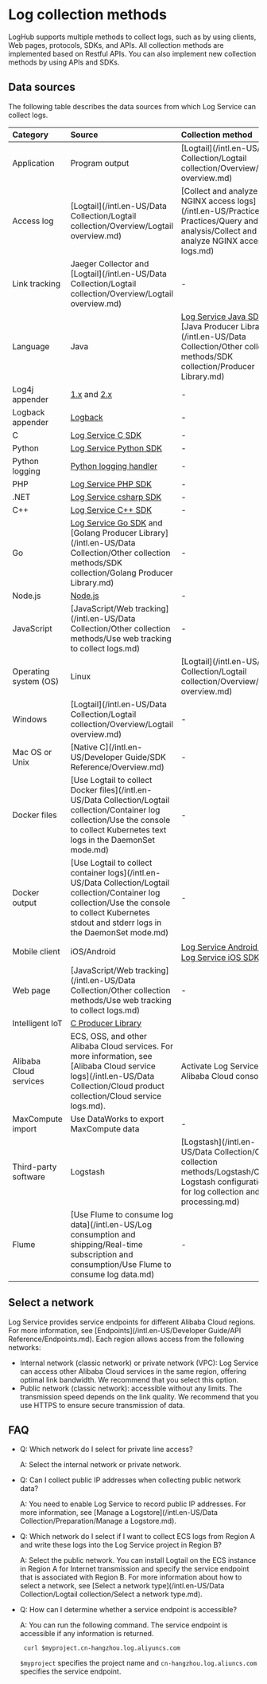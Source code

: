# Log collection methods

LogHub supports multiple methods to collect logs, such as by using clients, Web pages, protocols, SDKs, and APIs. All collection methods are implemented based on Restful APIs. You can also implement new collection methods by using APIs and SDKs.

## Data sources

The following table describes the data sources from which Log Service can collect logs.

|Category|Source|Collection method|Reference|
|:-------|:-----|:----------------|:--------|
|Application|Program output|[Logtail](/intl.en-US/Data Collection/Logtail collection/Overview/Logtail overview.md)| |
|Access log|[Logtail](/intl.en-US/Data Collection/Logtail collection/Overview/Logtail overview.md)|[Collect and analyze NGINX access logs](/intl.en-US/Practices/Best Practices/Query and analysis/Collect and analyze NGINX access logs.md)|
|Link tracking|Jaeger Collector and [Logtail](/intl.en-US/Data Collection/Logtail collection/Overview/Logtail overview.md)|-|
|Language|Java|[Log Service Java SDK](https://github.com/aliyun/aliyun-log-java-sdk) and [Java Producer Library](/intl.en-US/Data Collection/Other collection methods/SDK collection/Producer Library.md)|-|
|Log4j appender|[1.x](https://github.com/aliyun/aliyun-log-log4j-appender) and [2.x](https://github.com/aliyun/aliyun-log-log4j2-appender)|-|
|Logback appender|[Logback](https://github.com/aliyun/aliyun-log-logback-appender)|-|
|C|[Log Service C SDK](https://github.com/aliyun/aliyun-log-c-sdk)|-|
|Python|[Log Service Python SDK](https://github.com/aliyun/aliyun-log-python-sdk)|-|
|Python logging|[Python logging handler](https://aliyun-log-python-sdk.readthedocs.io/tutorials/tutorial_logging_handler.html)|-|
|PHP|[Log Service PHP SDK](https://github.com/aliyun/aliyun-log-php-sdk)|-|
|.NET|[Log Service csharp SDK](https://github.com/aliyun/aliyun-log-chsarp-sdk)|-|
|C++|[Log Service C++ SDK](https://github.com/aliyun/aliyun-log-cpp-sdk)|-|
|Go|[Log Service Go SDK](https://github.com/aliyun/aliyun-log-go-sdk) and [Golang Producer Library](/intl.en-US/Data Collection/Other collection methods/SDK collection/Golang Producer Library.md)|-|
|Node.js|[Node.js](https://github.com/aliyun-UED/aliyun-sdk-js)|-|
|JavaScript|[JavaScript/Web tracking](/intl.en-US/Data Collection/Other collection methods/Use web tracking to collect logs.md)|-|
|Operating system \(OS\)|Linux|[Logtail](/intl.en-US/Data Collection/Logtail collection/Overview/Logtail overview.md)|-|
|Windows|[Logtail](/intl.en-US/Data Collection/Logtail collection/Overview/Logtail overview.md)|-|
|Mac OS or Unix|[Native C](/intl.en-US/Developer Guide/SDK Reference/Overview.md)|-|
|Docker files|[Use Logtail to collect Docker files](/intl.en-US/Data Collection/Logtail collection/Container log collection/Use the console to collect Kubernetes text logs in the DaemonSet mode.md)|-|
|Docker output|[Use Logtail to collect container logs](/intl.en-US/Data Collection/Logtail collection/Container log collection/Use the console to collect Kubernetes stdout and stderr logs in the DaemonSet mode.md)|-|
|Mobile client|iOS/Android|[Log Service Android SDK](https://github.com/aliyun/aliyun-log-android-sdk)，[Log Service iOS SDK](https://github.com/aliyun/aliyun-log-ios-sdk)|-|
|Web page|[JavaScript/Web tracking](/intl.en-US/Data Collection/Other collection methods/Use web tracking to collect logs.md)|-|
|Intelligent IoT|[C Producer Library](https://github.com/aliyun/aliyun-log-c-sdk)| |
|Alibaba Cloud services|ECS, OSS, and other Alibaba Cloud services. For more information, see [Alibaba Cloud service logs](/intl.en-US/Data Collection/Cloud product collection/Cloud service logs.md).|Activate Log Service in the Alibaba Cloud console|[Alibaba Cloud service logs](/intl.en-US/Data Collection/Cloud product collection/Cloud service logs.md)|
|MaxCompute import|Use DataWorks to export MaxCompute data|-|
|Third-party software|Logstash|[Logstash](/intl.en-US/Data Collection/Other collection methods/Logstash/Create Logstash configurations for log collection and processing.md)|-|
|Flume|[Use Flume to consume log data](/intl.en-US/Log consumption and shipping/Real-time subscription and consumption/Use Flume to consume log data.md)|-|

## Select a network

Log Service provides service endpoints for different Alibaba Cloud regions. For more information, see [Endpoints](/intl.en-US/Developer Guide/API Reference/Endpoints.md). Each region allows access from the following networks:

-   Internal network \(classic network\) or private network \(VPC\): Log Service can access other Alibaba Cloud services in the same region, offering optimal link bandwidth. We recommend that you select this option.
-   Public network \(classic network\): accessible without any limits. The transmission speed depends on the link quality. We recommend that you use HTTPS to ensure secure transmission of data.

## FAQ

-   Q: Which network do I select for private line access?

    A: Select the internal network or private network.

-   Q: Can I collect public IP addresses when collecting public network data?

    A: You need to enable Log Service to record public IP addresses. For more information, see [Manage a Logstore](/intl.en-US/Data Collection/Preparation/Manage a Logstore.md).

-   Q: Which network do I select if I want to collect ECS logs from Region A and write these logs into the Log Service project in Region B?

    A: Select the public network. You can install Logtail on the ECS instance in Region A for Internet transmission and specify the service endpoint that is associated with Region B. For more information about how to select a network, see [Select a network type](/intl.en-US/Data Collection/Logtail collection/Select a network type.md).

-   Q: How can I determine whether a service endpoint is accessible?

    A: You can run the following command. The service endpoint is accessible if any information is returned.

    ```
     curl $myproject.cn-hangzhou.log.aliyuncs.com
    ```

    `$myproject` specifies the project name and `cn-hangzhou.log.aliuncs.com` specifies the service endpoint.


